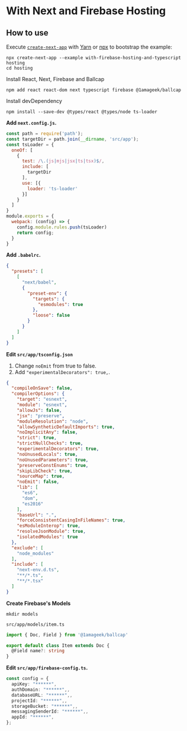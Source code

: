# With Next and Firebase Hosting


## How to use

Execute [`create-next-app`](https://github.com/segmentio/create-next-app) with [Yarn](https://yarnpkg.com/lang/en/docs/cli/create/) or [npx](https://github.com/zkat/npx#readme) to bootstrap the example:

```
npx create-next-app --example with-firebase-hosting-and-typescript hosting
cd hosting
```

Install React, Next, Firebase and Ballcap
```
npm add react react-dom next typescript firebase @1amageek/ballcap
```

Install devDependency
```
npm install --save-dev @types/react @types/node ts-loader
```

__Add `next.config.js`.__

```javascript
const path = require('path');
const targetDir = path.join(__dirname, 'src/app');
const tsLoader = {
  oneOf: [
    {
      test: /\.(js|mjs|jsx|ts|tsx)$/,
      include: [
        targetDir
      ],
      use: [{
        loader: 'ts-loader'
      }]
    }
  ]
}
module.exports = {
  webpack: (config) => {
    config.module.rules.push(tsLoader)
    return config;
  }
}
```

__Add `.babelrc`.__

```json
{
  "presets": [
    [
      "next/babel",
      {
        "preset-env": {
          "targets": {
            "esmodules": true
          },
          "loose": false
        }
      }
    ]
  ]
}
```

__Edit `src/app/tsconfig.json`__

1. Change `noEmit` from true to false.
2. Add `"experimentalDecorators": true,`.
```json
{
  "compileOnSave": false,
  "compilerOptions": {
    "target": "esnext",
    "module": "esnext",
    "allowJs": false,
    "jsx": "preserve",
    "moduleResolution": "node",
    "allowSyntheticDefaultImports": true,
    "noImplicitAny": false,
    "strict": true,
    "strictNullChecks": true,
    "experimentalDecorators": true,
    "noUnusedLocals": true,
    "noUnusedParameters": true,
    "preserveConstEnums": true,
    "skipLibCheck": true,
    "sourceMap": true,
    "noEmit": false,
    "lib": [
      "es6",
      "dom",
      "es2016"
    ],
    "baseUrl": ".",
    "forceConsistentCasingInFileNames": true,
    "esModuleInterop": true,
    "resolveJsonModule": true,
    "isolatedModules": true
  },
  "exclude": [
    "node_modules"
  ],
  "include": [
    "next-env.d.ts",
    "**/*.ts",
    "**/*.tsx"
  ]
}

```

__Create Firebase's Models__

```
mkdir models
```

```
src/app/models/item.ts
```

```typescript
import { Doc, Field } from '@1amageek/ballcap'

export default class Item extends Doc {
  @Field name?: string
}
```


__Edit `src/app/firebase-config.ts`.__

```typescript
const config = {
  apiKey: "******",
  authDomain: "******",,
  databaseURL: "******",,
  projectId: "******",,
  storageBucket: "******",,
  messagingSenderId: "******",,
  appId: "******",
};
```
